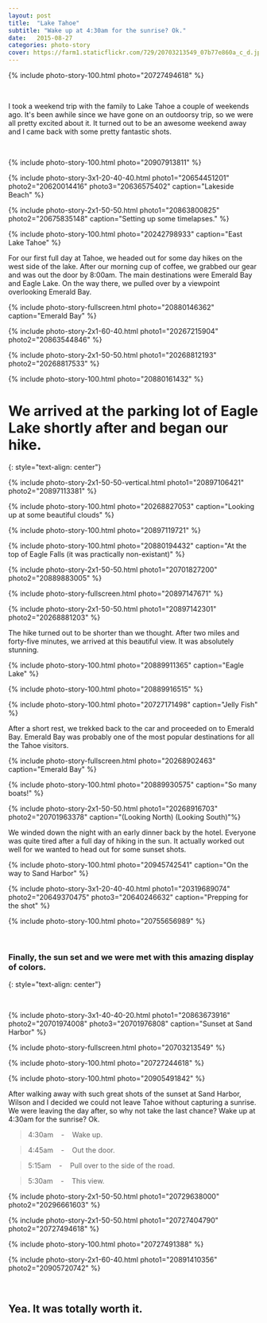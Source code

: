 ```yaml
---
layout: post
title:  "Lake Tahoe"
subtitle: "Wake up at 4:30am for the sunrise? Ok."
date:   2015-08-27
categories: photo-story
cover: https://farm1.staticflickr.com/729/20703213549_07b77e860a_c_d.jpg
---
```


{% include photo-story-100.html photo="20727494618" %}

<div class="img-section-spacer"></div>
<br>

I took a weekend trip with the family to Lake Tahoe a couple of weekends ago.  It's been awhile since we have gone on an outdoorsy trip, so we were all pretty excited about it. It turned out to be an awesome weekend away and I came back with some pretty fantastic shots.  

<div class="img-section-spacer"></div>
<br>

{% include photo-story-100.html photo="20907913811" %}

<div class="img-section-spacer"></div>

{% include photo-story-3x1-20-40-40.html photo1="20654451201" photo2="20620014416" photo3="20636575402" caption="Lakeside Beach" %}

{% include photo-story-2x1-50-50.html photo1="20863800825" photo2="20675835148" caption="Setting up some timelapses." %}

{% include photo-story-100.html photo="20242798933" caption="East Lake Tahoe" %}

<div class="img-section-divider"></div>

For our first full day at Tahoe, we headed out for some day hikes on the west side of the lake. After our morning cup of coffee, we grabbed our gear and was out the door by 8:00am.  The main destinations were Emerald Bay and Eagle Lake. On the way there, we pulled over by a viewpoint overlooking Emerald Bay.  

<div class="img-section-divider"></div>

{% include photo-story-fullscreen.html photo="20880146362" caption="Emerald Bay" %}

{% include photo-story-2x1-60-40.html photo1="20267215904" photo2="20863544846" %}

<div class="img-section-spacer"></div>

{% include photo-story-2x1-50-50.html photo1="20268812193" photo2="20268817533" %}

<div class="img-section-spacer"></div>

{% include photo-story-100.html photo="20880161432" %}

<div class="img-section-divider"></div>

We arrived at the parking lot of Eagle Lake shortly after and began our hike.
===
{: style="text-align: center"}

<div class="img-section-spacer"></div>

{% include photo-story-2x1-50-50-vertical.html photo1="20897106421" photo2="20897113381" %}

<div class="img-section-spacer"></div>

{% include photo-story-100.html photo="20268827053" caption="Looking up at some beautiful clouds" %}

{% include photo-story-100.html photo="20897119721" %}

<div class="img-section-spacer"></div>

<!-- VIDEO: 20030093383 -->

{% include photo-story-100.html photo="20880194432" caption="At the top of Eagle Falls (it was practically non-existant)" %}

{% include photo-story-2x1-50-50.html photo1="20701827200" photo2="20889883005" %}

<div class="img-section-spacer"></div>

{% include photo-story-fullscreen.html photo="20897147671" %}

<div class="img-section-spacer"></div>

{% include photo-story-2x1-50-50.html photo1="20897142301" photo2="20268881203" %}

<div class="img-section-divider"></div>

The hike turned out to be shorter than we thought.  After two miles and forty-five minutes, we arrived at this beautiful view.  It was absolutely stunning.

{% include photo-story-100.html photo="20889911365" caption="Eagle Lake" %}

{% include photo-story-100.html photo="20889916515" %}

<div class="img-section-spacer"></div>

<!-- VIDEO: 20624999626 -->

{% include photo-story-100.html photo="20727171498" caption="Jelly Fish" %}

<!-- VIDEO: 20030277583 -->


<!-- VIDEO: 20030155283 -->

<div class="img-section-divider"></div>

After a short rest, we trekked back to the car and proceeded on to Emerald Bay. Emerald Bay was probably one of the most popular destinations for all the Tahoe visitors.

{% include photo-story-fullscreen.html photo="20268902463" caption="Emerald Bay" %}

{% include photo-story-100.html photo="20889930575" caption="So many boats!" %}

{% include photo-story-2x1-50-50.html photo1="20268916703" photo2="20701963378" caption="(Looking North)  (Looking South)"%}

<div class="img-section-divider"></div>

We winded down the night with an early dinner back by the hotel.  Everyone was quite tired after a full day of hiking in the sun.  It actually worked out well for we wanted to head out for some sunset shots.  

{% include photo-story-100.html photo="20945742541" caption="On the way to Sand Harbor" %}

{% include photo-story-3x1-20-40-40.html photo1="20319689074" photo2="20649370475" photo3="20640246632" caption="Prepping for the shot" %}

{% include photo-story-100.html photo="20755656989" %}

<div class="img-section-spacer"></div>
<br>

### Finally, the sun set and we were met with this amazing display of colors.
{: style="text-align: center"}

<div class="img-section-spacer"></div>
<br>

{% include photo-story-3x1-40-40-20.html photo1="20863673916" photo2="20701974008" photo3="20701976808" caption="Sunset at Sand Harbor" %}

{% include photo-story-fullscreen.html photo="20703213549" %}

<div class="img-section-spacer"></div>

{% include photo-story-100.html photo="20727244618" %}

<div class="img-section-spacer"></div>

{% include photo-story-100.html photo="20905491842" %}

<div class="img-section-divider"></div>

After walking away with such great shots of the sunset at Sand Harbor, Wilson and I decided we could not leave Tahoe without capturing a sunrise.  We were leaving the day after, so why not take the last chance? Wake up at 4:30am for the sunrise? Ok.

> 4:30am &nbsp;&nbsp; - &nbsp;&nbsp; Wake up.

> 4:45am &nbsp;&nbsp; - &nbsp;&nbsp; Out the door.

> 5:15am &nbsp;&nbsp; - &nbsp;&nbsp; Pull over to the side of the road.

> 5:30am &nbsp;&nbsp; - &nbsp;&nbsp; This view.

{% include photo-story-2x1-50-50.html photo1="20729638000" photo2="20296661603" %}

<div class="img-section-spacer"></div>

{% include photo-story-2x1-50-50.html photo1="20727404790" photo2="20727494618" %}

<div class="img-section-spacer"></div>

<!-- VIDEO: 20044419633 -->

{% include photo-story-100.html photo="20727491388" %}

<div class="img-section-spacer"></div>

{% include photo-story-2x1-60-40.html photo1="20891410356" photo2="20905720742" %}

<br>

## Yea. It was totally worth it.